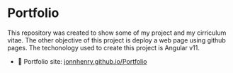 # Portfolio
This repository was created to show some of my project and my cirriculum vitae. The other objective of this project is deploy a web page using github pages.
The techonology used to create this project is Angular v11.  
- 💼 Portfolio site: [jonnhenry.github.io/Portfolio](https://jonnhenry.github.io/Portfolio/)
